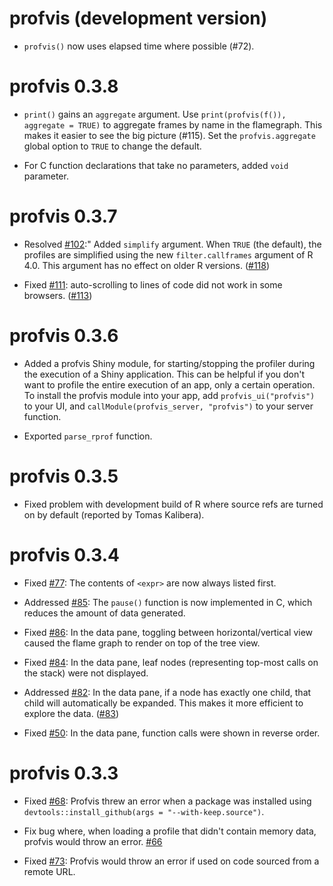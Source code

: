 # profvis (development version)

* `profvis()` now uses elapsed time where possible (#72).

profvis 0.3.8
=============================

* `print()` gains an `aggregate` argument. Use `print(profvis(f()), aggregate = TRUE)` to aggregate frames by name in the flamegraph. This makes it easier to see the big picture (#115). Set the `profvis.aggregate` global option to `TRUE` to change the default.

* For C function declarations that take no parameters, added `void` parameter.

profvis 0.3.7
=============

* Resolved [#102](https://github.com/rstudio/profvis/issues/102):" Added `simplify` argument. When `TRUE` (the default), the profiles are simplified using the new `filter.callframes` argument of R 4.0. This argument has no effect on older R versions. ([#118](https://github.com/rstudio/profvis/pull/118))

* Fixed [#111](https://github.com/rstudio/profvis/issues/111): auto-scrolling to lines of code did not work in some browsers. ([#113](https://github.com/rstudio/profvis/pull/113))

profvis 0.3.6
=============

* Added a profvis Shiny module, for starting/stopping the profiler during the execution of a Shiny application. This can be helpful if you don't want to profile the entire execution of an app, only a certain operation. To install the profvis module into your app, add `profvis_ui("profvis")` to your UI, and `callModule(profvis_server, "profvis")` to your server function.

* Exported `parse_rprof` function.

profvis 0.3.5
=============

* Fixed problem with development build of R where source refs are turned on by default (reported by Tomas Kalibera).

profvis 0.3.4
=============

* Fixed [#77](https://github.com/rstudio/profvis/issues/77): The contents of `<expr>` are now always listed first.

* Addressed [#85](https://github.com/rstudio/profvis/issues/85): The `pause()` function is now implemented in C, which reduces the amount of data generated.

* Fixed [#86](https://github.com/rstudio/profvis/issues/86): In the data pane, toggling between horizontal/vertical view caused the flame graph to render on top of the tree view.

* Fixed [#84](https://github.com/rstudio/profvis/issues/84): In the data pane, leaf nodes (representing top-most calls on the stack) were not displayed.

* Addressed [#82](https://github.com/rstudio/profvis/issues/82): In the data pane, if a node has exactly one child, that child will automatically be expanded. This makes it more efficient to explore the data. ([#83](https://github.com/rstudio/profvis/pull/83))

* Fixed [#50](https://github.com/rstudio/profvis/issues/50): In the data pane, function calls were shown in reverse order.


profvis 0.3.3
=============

* Fixed [#68](https://github.com/rstudio/profvis/issues/68): Profvis threw an error when a package was installed using `devtools::install_github(args = "--with-keep.source")`.

* Fix bug where, when loading a profile that didn't contain memory data, profvis would throw an error. [#66](https://github.com/rstudio/profvis/pull/66)

* Fixed [#73](https://github.com/rstudio/profvis/issues/73): Profvis would throw an error if used on code sourced from a remote URL.
